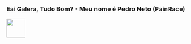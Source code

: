 ### Eai Galera, Tudo Bom? - Meu nome é Pedro Neto (PainRace)

<img width="50px" height="50px" src="https://cdn-icons-png.flaticon.com/512/2111/2111463.png">
